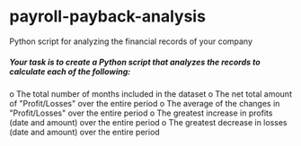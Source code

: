 # payroll-payback-analysis
Python script for analyzing the financial records of your company
##### Your task is to create a Python script that analyzes the records to calculate each of the following:
o	The total number of months included in the dataset
o	The net total amount of "Profit/Losses" over the entire period
o	The average of the changes in "Profit/Losses" over the entire period
o	The greatest increase in profits (date and amount) over the entire period
o	The greatest decrease in losses (date and amount) over the entire period
